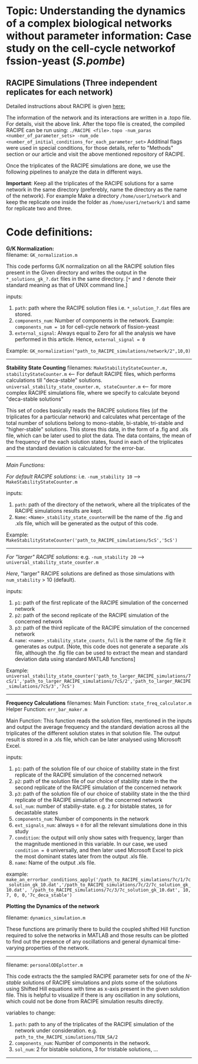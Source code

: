 # Topic: Understanding the dynamics of a complex biological networks without parameter information: Case study on the cell-cycle networkof fssion-yeast (*S.pombe*)

## RACIPE Simulations (Three independent replicates for each network)

Detailed instructions about RACIPE is given [here:](https://github.com/hebbaranish/Gene_Network_Modelling/tree/master/RACIPE-1.0-master/Multithreaded_Racipe_2.28 "RACIPE Code Repo")

The information of the network and its interactions are written in a .topo file. For details, visit the above link. 
After the topo file is created, the compiled RACIPE can be run using: 
`./RACIPE <file>.topo -num_paras <number_of_parameter_sets> -num_ode <number_of_initial_conditions_for_each_parameter_set>` 
Additinal flags were used in special conditions, for those details, refer to "Methods" section or our article and visit the above mentioned repository of RACIPE.

Once the triplicates of the RACIPE simulations are done, we use the following pipelines to analyze the data in different ways.

**Important**: Keep all the triplicates of the RACIPE solutions for a same network in the same directory (preferebly, name the directory as the name of the network). For example Make a directory `/home/user1/network` and keep the replicate one inside the folder as `/home/user1/network/1` and same for replicate two and three. 

# Code definitions: 

**G/K Normalization:**  
filename: `GK_normalization.m`

This code performs G/K normalization on all the RACIPE solution files present in the Given directory and writes the output in the `*_solutions_gk_?.dat` files in the same directory. [`*` and `?` denote their standard meaning as that of UNIX command line.]

inputs: 
1. `path`: path where the RACIPE solution files i.e. `*_solution_?.dat` files are stored. 
2. `components_num`: Number of components in the network. Example: `components_num = 10` for cell-cycle network of fission-yeast 
3. `external_signal`: Always equal to Zero for all the analysis we have performed in this article. Hence, `external_signal = 0`

Example: `GK_normalization("path_to_RACIPE_simulations/network/2",10,0)`

***

**Stability State Counting** 
filenames: `MakeStabilityStateCounter.m, stabilityStateCounter.m` <-- For default RACIPE files, which performs calculations till "deca-stable" solutions. 
   `universal_stability_state_counter.m, stateCounter.m` <-- for more complex RACIPE simulations file, where we specify to calculate beyond "deca-stable solutions"

This set of codes basically reads the RACIPE solutions files (of the triplicates for a particular network) and calculates what percentage of the total number of solutions belong to mono-stable, bi-stable, tri-stable and "higher-stable" solutions. This stores this data, in the form of a .fig and .xls file, which can be later used to plot the data. 
   The data contains, the mean of the frequency of the each solution states, found in each of the triplicates and the standard deviation is calculated for the error-bar. 

---

_Main Functions:_

_For default RACIPE solutions:_ i.e. `-num_stability 10` --> `MakeStabilityStateCounter.m `

inputs: 
1. `path`: path of the directory of the network, where all the triplicates of the RACIPE simulations results are kept. 
2. `Name`: `<Name>_stability_state_counter`will be the name of the .fig and .xls file, which will be generated as the output of this code. 

Example: `MakeStabilityStateCounter('path_to_RACIPE_simulations/5cS','5cS')`

---
_For "larger" RACIPE solutions:_ e.g. `-num_stability 20` -->   `universal_stability_state_counter.m`

*Here*, "larger" RACIPE solutions are defined as those simulations with `num_stability` > 10 (default). 

inputs:
1. `p1`: path of the first replicate of the RACIPE simulation of the concerned network 
2. `p2`: path of the second replicate of the RACIPE simulation of the concerned network 
3. `p3`: path of the third replicate of the RACIPE simulation of the concerned network 
4. `name`: `<name>_stability_state_counts_full` is the name of the .fig file it generates as output. [Note, this code does not generate a separate .xls file, although the .fig file can be used to extract the mean and standard deviation data using standard MATLAB functions]

Example: `universal_stability_state_counter('path_to_larger_RACIPE_simulations/7cS/1','path_to_larger_RACIPE_simulations/7cS/2','path_to_larger_RACIPE_simulations/7cS/3','7cS')`

***

**Frequency Calculations**
filenames: 
   Main Function: `state_freq_calculator.m`
   Helper Function: `err_bar_maker.m`

Main Function: This function reads the solution files, mentioned in the inputs and output the average frequency and the standard deviation across all the triplicates of the different solution states in that solution file. The output result is stored in a .xls file, which can be later analysed using Microsoft Excel. 

inputs:

1. `p1`: path of the solution file of our choice of stability state in the first replicate of the RACIPE simulation of the concerned network 
2. `p2`: path of the solution file of our choice of stability state in the the second replicate of the RACIPE simulation of the concerned network 
3. `p3`: path of the solution file of our choice of stability state in the the third replicate of the RACIPE simulation of the concerned network 
4. `sol_num`: number of stabiliy-state. e.g. `2` for bistable states, `10` for decastable states
5. `components_num`: Number of components in the network
6. `ext_signals_num`: always = `0` for all the relevant simulations done in this study 
7. `condition`: the output will only show sates with frequency, larger than the magnitude mentioned in this variable. In our case, we used `condition = 0` universally, and then later used Microsoft Excel to pick the most dominant states later from the output .xls file. 
8. `name`: Name of the output .xls file. 

example: `make_an_errorbar_conditions_apply('/path_to_RACIPE_simulations/7c/1/7c_solution_gk_10.dat','/path_to_RACIPE_simulations/7c/2/7c_solution_gk_10.dat', '/path_to_RACIPE_simulations/7c/3/7c_solution_gk_10.dat', 10, 7, 0, 0,'7c_deca_stable')`

**Plotting the Dynamics of the network** 

filename: `dynamics_simulation.m`

These functions are primarily there to build the coupled shifted Hill function required to solve the networks in MATLAB and those results can be plotted to find out the presence of any oscillations and general dynamical time-varying properties of the network.

---

filename: `personalODEplotter.m`

This code extracts the the sampled RACIPE parameter sets for one of the *N-stable* solutions of RACIPE simulations and plots some of the solutions using Shifted Hill equations with time as x-axis present in the given solution file. This is helpful to visualize if there is any oscillation in any solutions, which could not be done from RACIPE simulation results directly. 

variables to change: 
1. `path`: path to any of the triplicates of the RACIPE simulation of the network under consideration. e.g. `path_to_the_RACIPE_simulations/TEN_SA/2`
2. `components_num`: Number of components in the network. 
3. `sol_num`: 2 for bistable solutions, 3 for tristable solutions, ... 
---
